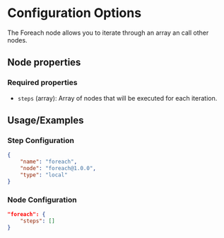 # Configuration Options
The Foreach node allows you to iterate through an array an call other nodes.

## Node properties

### Required properties
- `steps` (array): Array of nodes that will be executed for each iteration.

## Usage/Examples
### Step Configuration

```json
{
    "name": "foreach",
    "node": "foreach@1.0.0",
    "type": "local"
}
```

### Node Configuration
```json
"foreach": {
    "steps": []
}
```

